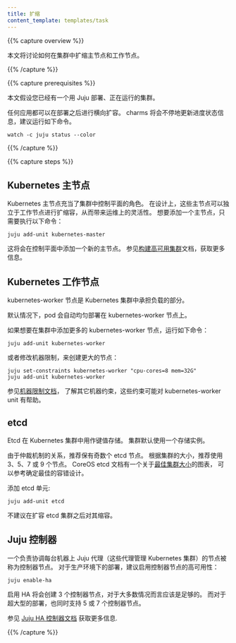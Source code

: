```yaml
---
title: 扩缩
content_template: templates/task
---
```


<!-- ---
title: Scaling
content_template: templates/task
--- -->

{{% capture overview %}}

<!-- This page shows how to horizontally scale master and worker nodes on a cluster. -->
本文将讨论如何在集群中扩缩主节点和工作节点。

{{% /capture %}}

{{% capture prerequisites %}}

<!-- This page assumes you have a working Juju deployed cluster. -->

本文假设您已经有一个用 Juju 部署、正在运行的集群。

<!-- Any of the applications can be scaled out post-deployment.
The charms update the status messages with progress, so it is recommended to run. -->

任何应用都可以在部署之后进行横向扩容。
charms 将会不停地更新进度状态信息，建议运行如下命令。

```
watch -c juju status --color
```
{{% /capture %}}

{{% capture steps %}}

<!-- ## Kubernetes masters -->

## Kubernetes 主节点

<!-- The provided Kubernetes master nodes act as a control plane for the cluster.
The deployment has been designed so that these nodes can be scaled independently
of worker nodes to allow for more operational flexibility.
To scale a master node up, simply execute: -->

Kubernetes 主节点充当了集群中控制平面的角色。
在设计上，这些主节点可以独立于工作节点进行扩缩容，从而带来运维上的灵活性。
想要添加一个主节点，只需要执行以下命令：

    juju add-unit kubernetes-master

<!-- This will add another master node to the control plane.
See the [building high-availability clusters](/docs/admin/high-availability)
section of the documentation for more information. -->

这将会在控制平面中添加一个新的主节点。
参见[构建高可用集群](/zh/docs/admin/high-availability)文档，获取更多信息。

<!-- ## Kubernetes workers -->

## Kubernetes 工作节点

<!-- The kubernetes-worker nodes are the load-bearing units of a Kubernetes cluster. -->

kubernetes-worker 节点是 Kubernetes 集群中承担负载的部分。

<!-- By default pods are automatically spread throughout the kubernetes-worker units
that you have deployed. -->

默认情况下，pod 会自动均匀部署在 kubernetes-worker 节点上。

<!-- To add more kubernetes-worker units to the cluster: -->

如果想要在集群中添加更多的 kubernetes-worker 节点，运行如下命令：

```
juju add-unit kubernetes-worker
```

<!-- or specify machine constraints to create larger nodes: -->

或者修改机器限制，来创建更大的节点：

```
juju set-constraints kubernetes-worker "cpu-cores=8 mem=32G"
juju add-unit kubernetes-worker
```

<!-- Refer to the
[machine constraints documentation](https://jujucharms.com/docs/stable/charms-constraints)
for other machine constraints that might be useful for the kubernetes-worker units. -->

参见[机器限制文档](https://jujucharms.com/docs/stable/charms-constraints)，
了解其它机器约束，这些约束可能对 kubernetes-worker unit 有帮助。

## etcd

<!-- Etcd is used as a key-value store for the Kubernetes cluster.
The bundle defaults to one instance in this cluster. -->

Etcd 在 Kubernetes 集群中用作键值存储。
集群默认使用一个存储实例。

<!-- For quorum reasons it is recommended to keep an odd number of etcd nodes.
3, 5, 7, and 9 nodes are the recommended amount of nodes,
depending on your cluster size. The CoreOS etcd documentation has a chart for the
[optimal cluster size](https://coreos.com/etcd/docs/latest/admin_guide.html#optimal-cluster-size)
to determine fault tolerance. -->

由于仲裁机制的关系，推荐保有奇数个 etcd 节点。
根据集群的大小，推荐使用3、5、7 或 9 个节点。
CoreOS etcd 文档有一个关于[最佳集群大小](https://coreos.com/etcd/docs/latest/admin_guide.html#optimal-cluster-size)的图表，
可以参考确定最佳的容错设计。

<!-- To add an etcd unit: -->
添加 etcd 单元:

```
juju add-unit etcd
```

<!-- Shrinking of an etcd cluster after growth is not recommended. -->
不建议在扩容 etcd 集群之后对其缩容。

<!-- ## Juju controller -->
## Juju 控制器

<!-- A single node is responsible for coordinating with all the Juju agents
on each machine that manage Kubernetes; it is called the controller node.
For production deployments it is recommended to enable HA of the controller node: -->

一个负责协调每台机器上 Juju 代理（这些代理管理 Kubernetes 集群）的节点被称为控制器节点。
对于生产环境下的部署，建议启用控制器节点的高可用性：

    juju enable-ha

<!-- Enabling HA results in 3 controller nodes, this should be sufficient for most use cases.
5 and 7 controller nodes are also supported for extra large deployments. -->

启用 HA 将会创建 3 个控制器节点，对于大多数情况而言应该是足够的。
而对于超大型的部署，也同时支持 5 或 7 个控制器节点。

<!-- Refer to the [Juju HA controller documentation](https://jujucharms.com/docs/2.2/controllers-ha) for more information. -->

参见 [Juju HA 控制器文档](https://jujucharms.com/docs/2.2/controllers-ha) 获取更多信息.

{{% /capture %}}
